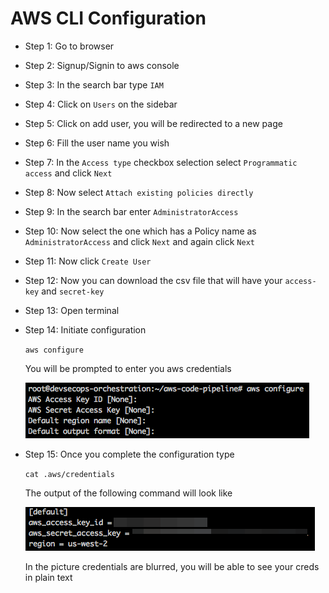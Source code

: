 # AWS CLI Configuration

* Step 1: Go to browser

* Step 2: Signup/Signin to aws console

* Step 3: In the search bar type `IAM`

* Step 4: Click on `Users` on the sidebar

* Step 5: Click on add user, you will be redirected to a new page

* Step 6: Fill the user name you wish

* Step 7: In the `Access type` checkbox selection select `Programmatic access` and click `Next`

* Step 8: Now select `Attach existing policies directly` 

* Step 9: In the search bar enter `AdministratorAccess`

* Step 10: Now select the one which has a Policy name as `AdministratorAccess` and click `Next` and again click `Next`

* Step 11: Now click `Create User`

* Step 12: Now you can download the csv file that will have your `access-key` and `secret-key`

* Step 13: Open terminal

* Step 14: Initiate configuration

	 `aws configure`

     You will be prompted to enter you aws credentials

     ![Image](./img/config.png)

* Step 15: Once you complete the configuration type

    `cat .aws/credentials`

    The output of the following command will look like

    ![Image](./img/creds.png)

    In the picture credentials are blurred, you will be able to see your creds in plain text





